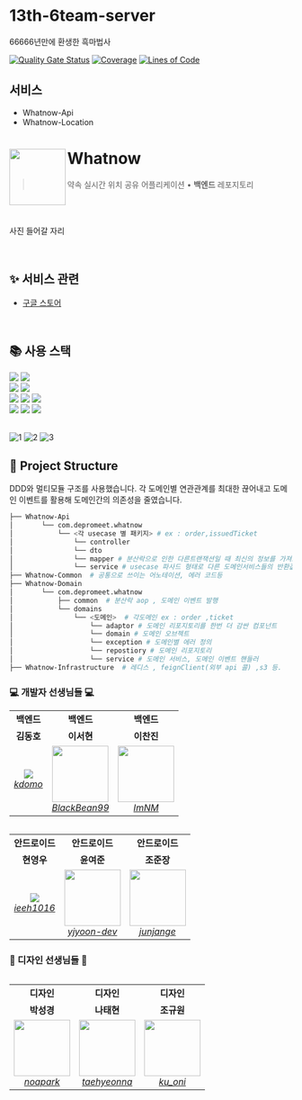 # 13th-6team-server
66666년만에 환생한 흑마법사


[![Quality Gate Status](https://sonarcloud.io/api/project_badges/measure?project=depromeet_Whatnow-Api&metric=alert_status)](https://sonarcloud.io/summary/new_code?id=depromeet_Whatnow-Api)
[![Coverage](https://sonarcloud.io/api/project_badges/measure?project=depromeet_Whatnow-Api&metric=coverage)](https://sonarcloud.io/summary/new_code?id=depromeet_Whatnow-Api)
[![Lines of Code](https://sonarcloud.io/api/project_badges/measure?project=depromeet_Whatnow-Api&metric=ncloc)](https://sonarcloud.io/summary/new_code?id=depromeet_Whatnow-Api)


## 서비스
- Whatnow-Api
- Whatnow-Location


# Whatnow<img src="https://play-lh.googleusercontent.com/NfEaR4D-qhL5eXJ8bRF5nY75Z6bCcbsa4XQ7334kuhI3GblNU_Q0hmI9YM6pid7cv2k=w480-h960-rw" align=left width=100>

> 약속 실시간 위치 공유 어플리케이션 • <b>백엔드</b> 레포지토리

<br/>

<br/>

사진 들어갈 자리

<br/>

## ✨ 서비스 관련
- [구글 스토어](https://play.google.com/store/apps/details?id=com.depromeet.whatnow)


<br>

## 📚 사용 스택
<div align="left">
<div>
<img src="https://img.shields.io/badge/Spring Boot-6DB33F?style=flat-square&logo=Spring Boot&logoColor=white">
<img src="https://img.shields.io/badge/Gradle-02303A?style=flat-square&logo=Gradle&logoColor=white">
</div>

<div>
<img src="https://img.shields.io/badge/MySQL-4479A1.svg?style=flat-square&logo=MySQL&logoColor=white">
<img src="https://img.shields.io/badge/Redis-DC382D?style=flat-square&logo=Redis&logoColor=white">
</div>

<div>
<img src="https://img.shields.io/badge/Amazon AWS-232F3E?style=flat-square&logo=Amazon AWS&logoColor=white">
<img src="https://img.shields.io/badge/Docker-2496ED?style=flat-square&logo=Docker&logoColor=white">
<img src="https://img.shields.io/badge/JSON Web Tokens-000000?style=flat-square&logo=JSON Web Tokens&logoColor=white">
</div>

<div>
<img src="https://img.shields.io/badge/SonarCloud-F3702A?style=flat-square&logo=SonarCloud&logoColor=white">
<img src="https://img.shields.io/badge/Amazon CloudWatch-FF4F8B?style=flat-square&logo=Amazon CloudWatch&logoColor=white">
<img src="https://img.shields.io/badge/Slack-4A154B?style=flat-square&logo=slack&logoColor=white">
</div>

</div>

<br/>


![1](https://github.com/depromeet/Whatnow-Api/assets/54030889/b5b024b5-de44-4f7a-bcb6-6249680ec234)
![2](https://github.com/depromeet/Whatnow-Api/assets/54030889/26ef88f1-c2b4-402a-bae1-c8671f8b6894)
![3](https://github.com/depromeet/Whatnow-Api/assets/54030889/6f8d6f62-4ed0-48a3-8b04-ff658217d465)




## 📁 Project Structure
DDD와 멀티모듈 구조를 사용했습니다.
각 도메인별 연관관계를 최대한 끊어내고
도메인 이벤트를 활용해 도메인간의 의존성을 줄였습니다.
```bash
├── Whatnow-Api  
│       └── com.depromeet.whatnow 
│           └── <각 usecase 별 패키지> # ex : order,issuedTicket
│               └── controller
│               └── dto
│               └── mapper # 분산락으로 인한 다른트랜잭션일 때 최신의 정보를 가져오기 위함
│               └── service # usecase 파사드 형태로 다른 도메인서비스들의 반환값을 모아 응답값 생성
├── Whatnow-Common  # 공통으로 쓰이는 어노테이션, 에러 코드등
├── Whatnow-Domain   
│       └── com.depromeet.whatnow     
│           ├── common  # 분산락 aop , 도메인 이벤트 발행
│           └── domains 
│               └── <도메인>  # 각도메인 ex : order ,ticket
│                   └── adaptor # 도메인 리포지토리를 한번 더 감싼 컴포넌트
│                   └── domain # 도메인 오브젝트
│                   └── exception # 도메인별 에러 정의
│                   └── repostiory # 도메인 리포지토리
│                   └── service # 도메인 서비스, 도메인 이벤트 핸들러
├── Whatnow-Infrastructure  # 레디스 , feignClient(외부 api 콜) ,s3 등.
```


### 💻 개발자 선생님들 💻
<table>
    <tr align="center">
        <td><B>백엔드</B></td>
        <td><B>백엔드</B></td>
        <td><B>백엔드</B></td>
    </tr>
    <tr align="center">
        <td><B>김동호</B></td>
        <td><B>이서현</B></td>
        <td><B>이찬진</B></td>
    </tr>
    <tr align="center">
        <td>
            <img src="https://github.com/kdomo.png?size=100">
            <br>
            <a href="https://github.com/kdomo"><I>kdomo</I></a>
        </td>
        <td>
            <img src="https://github.com/BlackBean99.png?size=100" width="100">
            <br>
            <a href="https://github.com/BlackBean99"><I>BlackBean99</I></a>
        </td>
        <td>
            <img src="https://github.com/ImNM.png?size=100" width="100">
            <br>
            <a href="https://github.com/ImNM"><I>ImNM</I></a>
        </td>
    </tr>
<table>
<table>
    <tr align="center">
        <td><B>안드로이드</B></td>
        <td><B>안드로이드</B></td>
        <td><B>안드로이드</B></td>
    </tr>
    <tr align="center">
        <td><B>현영우</B></td>
        <td><B>윤여준</B></td>
        <td><B>조준장</B></td>
    </tr>
    <tr align="center">
        <td>
            <img src="https://github.com/ieeh1016.png?size=100">
            <br>
            <a href="https://github.com/ieeh1016"><I>ieeh1016</I></a>
        </td>
        <td>
            <img src="https://github.com/yjyoon-dev.png?size=100" width="100">
            <br>
            <a href="https://github.com/yjyoon-dev"><I>yjyoon-dev</I></a>
        </td>
        <td>
            <img src="https://github.com/junjange.png?size=100" width="100">
            <br>
            <a href="https://github.com/junjange"><I>junjange</I></a>
        </td>
    </tr>
<table>


### 🎨 디자인 선생님들 🎨

<table>
    <tr align="center">
        <td><B>디자인</B></td>
        <td><B>디자인</B></td>
        <td><B>디자인</B></td>
    </tr>
    <tr align="center">
        <td><B>박성경</B></td>
        <td><B>나태현</B></td>
        <td><B>조규원</B></td>
    </tr>
    <tr align="center">
        <td>
            <img src="https://mir-s3-cdn-cf.behance.net/user/100/d346a7453045023.649e225b6c5ba.png" width="100">
            <br>
            <a href="https://www.behance.net/noapark"><I>noapark</I></a>
        </td>
        <td>
            <img src="https://mir-s3-cdn-cf.behance.net/user/230/6c5574362427819.634c1e2990f81.jpg" width="100">
            <br>
            <a href="https://www.behance.net/taehyeonna"><I>taehyeonna</I></a>
        </td>
        <td>
            <img src="https://mir-s3-cdn-cf.behance.net/user/230/757a7f616212273.648282d296b12.jpg" width="100">
            <br>
            <a href="https://www.behance.net/ku_oni"><I>ku_oni</I></a>
        </td>
    </tr>
<table>
